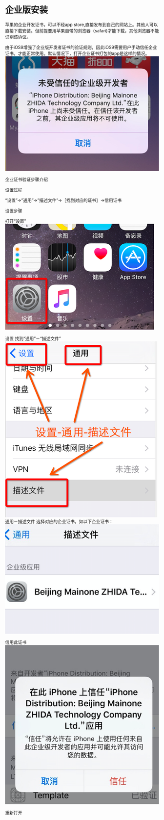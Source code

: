 # 企业版安装


苹果的企业开发证书，可以不经app store,直接发布到自己的网站上。其他人可以直接下载安装。但前提要用苹果自带的浏览器（safari)才能下载，其他浏览器不能识别该协议。


由于iOS9增强了企业版开发者证书的验证规则，因此iOS9需要用户手动信任企业证书，才能正常使用。默认情况下，打开企业证书打包的app是这样的情况。 
![snapshot](https://github.com/626600815/anzhuangqiyeban/blob/master/img/1.png)

企业证书验证步骤介绍

设置过程

“设置”->”通用”->”描述文件”->［找到对应的证书］->信用证书

设置步骤

打开“设置” 
![snapshot](https://github.com/626600815/anzhuangqiyeban/blob/master/img/2.png)

设置 
找到“通用”－“描述文件” 
![snapshot](https://github.com/626600815/anzhuangqiyeban/blob/master/img/3.png)
通用－描述文件
选择对应的企业证书，如以下企业证书： 
![snapshot](https://github.com/626600815/anzhuangqiyeban/blob/master/img/4.png)


信用此证书 
![snapshot](https://github.com/626600815/anzhuangqiyeban/blob/master/img/5.png)

重新打开
